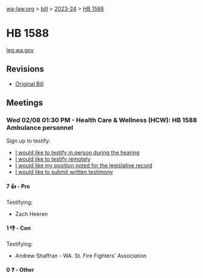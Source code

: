 [wa-law.org](/) > [bill](/bill/) > [2023-24](/bill/2023-24/) > [HB 1588](/bill/2023-24/hb/1588/)

# HB 1588
[leg.wa.gov](https://app.leg.wa.gov/billsummary?BillNumber=1588&Year=2023&Initiative=false)

## Revisions
* [Original Bill](1/)

## Meetings
### Wed 02/08 01:30 PM - Health Care & Wellness (HCW): HB 1588 Ambulance personnel
Sign up to testify:
* [I would like to testify in person during the hearing](https://app.leg.wa.gov/csi/Testifier/Add?chamber=House&mId=30655&aId=150667&caId=21244&tId=1)
* [I would like to testify remotely](https://app.leg.wa.gov/csi/Testifier/Add?chamber=House&mId=30655&aId=150667&caId=21244&tId=2)
* [I would like my position noted for the legislative record](https://app.leg.wa.gov/csi/Testifier/Add?chamber=House&mId=30655&aId=150667&caId=21244&tId=3)
* [I would like to submit written testimony](https://app.leg.wa.gov/csi/Testifier/Add?chamber=House&mId=30655&aId=150667&caId=21244&tId=4)

#### 7 👍 - Pro
Testifying:
* Zach Heeren

#### 1 👎 - Con
Testifying:
* Andrew Shaffran - WA. St. Fire Fighters' Association

#### 0 ❓ - Other
